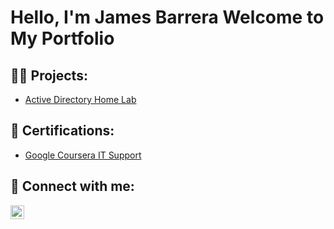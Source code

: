 <h1>Hello, I'm James Barrera Welcome to My Portfolio</h1>

<h2>👨‍💻 Projects:</h2>
<ul>
  <li><a href="https://github.com/MitoB13/Active-Directory-Home-Lab">Active Directory Home Lab</a></li>
</ul>

<h2>🤳 Certifications:</h2>
<ul>
  <li><a href="https://www.credly.com/badges/3cdf76be-5004-4c2d-8acb-3ffbe42dbb87/print">Google Coursera IT Support</a></li>
</ul>

<h2> 🤳 Connect with me:</h2>


[<img align="left" alt="JamesBarrera | LinkedIn" width="22px" src="https://cdn.jsdelivr.net/npm/simple-icons@v3/icons/linkedin.svg" />][linkedin]

[linkedin]: www.linkedin.com/in/james-alexander-barrera/
